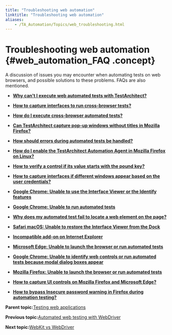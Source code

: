 ```yaml
--- 
title: "Troubleshooting web automation"
linktitle: "Troubleshooting web automation"
aliases: 
    - /TA_Automation/Topics/web_troubleshooting.html
---
```

# Troubleshooting web automation {#web_automation_FAQ .concept}

A discussion of issues you may encounter when automating tests on web browsers, and possible solutions to these problems. FAQs are also mentioned.

-   **[Why can't I execute web automated tests with TestArchitect?](../../TA_FAQ/Topics/faq.tshoot.web_automation_install_TA_agent.html)**  

-   **[How to capture interfaces to run cross-browser tests?](../../TA_FAQ/Topics/faq.howto.web_automation_capture_interfaces_cross_browsers.html)**  

-   **[How do I execute cross-browser automated tests?](../../TA_FAQ/Topics/faq.howto.web_automation_variations.html)**  

-   **[Can TestArchitect capture pop-up windows without titles in Mozilla Firefox?](../../TA_FAQ/Topics/faq.howto.web_automation_capturing_popup_window.html)**  

-   **[How should errors during automated tests be handled?](../../TA_FAQ/Topics/faq.howto.web_automation_error_handling.html)**  

-   **[How do I enable the TestArchitect Automation Agent in Mozilla Firefox on Linux?](../../TA_FAQ/Topics/faq.howto.web_automation_enable_TA_Firefox_plugin_Linux.html)**  

-   **[How to verify a control if its value starts with the pound key?](../../TA_FAQ/Topics/faq.howto.web_automation_verify_controls_pound_key.html)**  

-   **[How to capture interfaces if different windows appear based on the user credentials?](../../TA_FAQ/Topics/faq.howto.web_automation_capture_interfaces_user_credentials.html)**  

-   **[Google Chrome: Unable to use the Interface Viewer or the Identify features](../../TA_FAQ/Topics/faq.tshoot.chrome.viewer_not_work.html)**  

-   **[Google Chrome: Unable to run automated tests](../../TA_FAQ/Topics/faq.tshoot.chrome.automation_not_run.html)**  

-   **[Why does my automated test fail to locate a web element on the page?](../../TA_FAQ/Topics/faq.tshoot.web_control_not_found.html)**  

-   **[Safari macOS: Unable to restore the Interface Viewer from the Dock](../../TA_FAQ/Topics/faq.tshoot.restore_Viewer.html)**  

-   **[Incompatible add-on on Internet Explorer](../../TA_FAQ/Topics/faq.tshoot.incompatible_add_on_IE.html)**  

-   **[Microsoft Edge: Unable to launch the browser or run automated tests](../../TA_FAQ/Topics/faq.tshoot.edge.automation_not_run.html)**  

-   **[Google Chrome: Unable to identify web controls or run automated tests because modal dialog boxes appear](../../TA_FAQ/Topics/faq.tshoot.chrome.modal_dialog_boxes_not_run.html)**  

-   **[Mozilla Firefox: Unable to launch the browser or run automated tests](../../TA_FAQ/Topics/faq.tshoot.firefox.automation_not_run.html)**  

-   **[How to capture UI controls on Mozilla Firefox and Microsoft Edge?](../../TA_FAQ/Topics/faq.howto.capture_controls_Firefox_Edge.html)**  

-   **[How to bypass Insecure password warning in Firefox during automation testing?](../../TA_FAQ/Topics/faq.howto.bypass_insecure_password_warning_Firefox.html)**  


**Parent topic:**[Testing web applications](../../TA_Automation/Topics/Web_automation.html)

**Previous topic:**[Automated web testing with WebDriver](../../TA_Automation/Topics/Generic_WebDriver.html)

**Next topic:**[WebKit vs WebDriver](../../TA_Automation/Topics/WebKit_vs_WebDriver.html)

